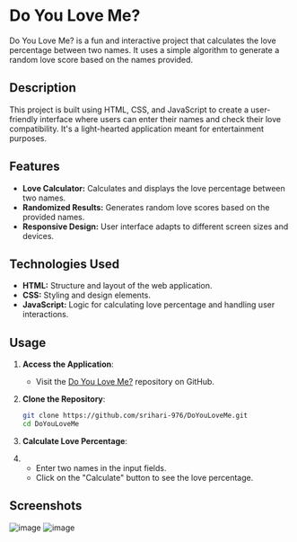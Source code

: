 # Do You Love Me?

Do You Love Me? is a fun and interactive project that calculates the love percentage between two names. It uses a simple algorithm to generate a random love score based on the names provided.

## Description

This project is built using HTML, CSS, and JavaScript to create a user-friendly interface where users can enter their names and check their love compatibility. It's a light-hearted application meant for entertainment purposes.

## Features

- **Love Calculator:** Calculates and displays the love percentage between two names.
- **Randomized Results:** Generates random love scores based on the provided names.
- **Responsive Design:** User interface adapts to different screen sizes and devices.

## Technologies Used

- **HTML:** Structure and layout of the web application.
- **CSS:** Styling and design elements.
- **JavaScript:** Logic for calculating love percentage and handling user interactions.

## Usage

1. **Access the Application**:

   - Visit the [Do You Love Me?](https://github.com/srihari-976/DoYouLoveMe) repository on GitHub.

2. **Clone the Repository**:

   ```bash
   git clone https://github.com/srihari-976/DoYouLoveMe.git
   cd DoYouLoveMe

3. **Calculate Love Percentage**:
4. 
   - Enter two names in the input fields.
   - Click on the "Calculate" button to see the love percentage.

## Screenshots
![image](https://github.com/srihari-976/DoYouLoveMe/assets/120409108/ef13b2f1-3d64-461f-9f45-71900cc80d6b)
![image](https://github.com/srihari-976/DoYouLoveMe/assets/120409108/04058820-ff74-4343-ae77-f6c8eb87cc28)

